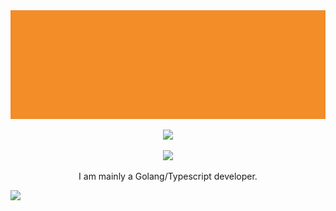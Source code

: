<img src="./assets/NEW_BANNER.PNG" alt="banner">
<p align="center"><img src="https://skillicons.dev/icons?i=c,cpp,go,js,ts,html,css&theme=light" /></p>
<p align="center"><img src="https://skillicons.dev/icons?i=nodejs,electron,express,md&theme=light" /></p>

<p align="center">I am mainly a Golang/Typescript developer.</p>

[![](https://github-readme-stats.vercel.app/api/top-langs/?username=nxxh447&layout=compact&card_width=1001)](https://github.com/nxxh447/nxxh447)

